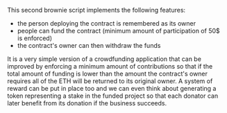 This second brownie script implements the following features:
- the person deploying the contract is remembered as its owner
- people can fund the contract (minimum amount of participation of 50$ is enforced)
- the contract's owner can then withdraw the funds

It is a very simple version of a crowdfunding application that can be improved by enforcing a minimum amount of contributions so that if the total amount of funding is lower than the amount the contract's owner requires all of the ETH will be returned to its original owner. A system of reward can be put in place too and we can even think about generating a token representing a stake in the funded project so that each donator can later benefit from its donation if the business succeeds.
